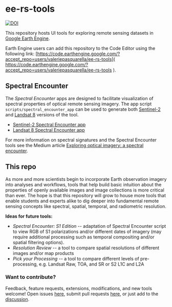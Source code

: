 # ee-rs-tools
[![DOI](https://zenodo.org/badge/393079988.svg)](https://zenodo.org/badge/latestdoi/393079988)

This repository hosts UI tools for exploring remote sensing datasets in [Google Earth Engine](https://earthengine.google.com/).

Earth Engine users can add this repository to the Code Editor using the following link: [https://code.earthengine.google.com/?accept_repo=users/valeriepasquarella/ee-rs-tools](
https://code.earthengine.google.com/?accept_repo=users/valeriepasquarella/ee-rs-tools
).

## Spectral Encounter
The *Spectral Encounter* apps are designed to facilitate visualization of spectral properties of optical remote sensing imagery. The app script `scripts/spectral_encounter_app` can be used to generate both [Sentinel-2](https://developers.google.com/earth-engine/datasets/catalog/COPERNICUS_S2) and [Landsat 8](https://developers.google.com/earth-engine/datasets/catalog/LANDSAT_LC08_C01_T1_RT_TOA) versions of the tool.

* [Sentinel-2 Spectral Encounter app](https://valeriepasquarella.users.earthengine.app/view/spectral-encounter-s2)
* [Landsat 8 Spectral Encounter app](https://valeriepasquarella.users.earthengine.app/view/spectral-encounter-l8)

For more information on spectral signatures and the Spectral Encounter tools see the Medium article [Exploring optical imagery: a spectral encounter](https://medium.com/geospatial-processing-at-scale/exploring-optical-imagery-a-spectral-encounter-996cd3f0b591?source=friends_link&sk=eecbc350bd9aec44534cc13952f3240f).


## This repo
As more and more scientists begin to incorporate Earth observation imagery into analyses and workflows, tools that help build basic intuition about the properties of openly available images and image collections is more critical than ever. The hope is that this repository will grow to house more tools that enable students and experts alike to dig deeper into fundamental remote sensing concepts like spectral, spatial, temporal, and radiometric resolution. 

**Ideas for future tools:**
* *Spectral Encounter: S1 Edition* -- adaptation of Spectral Encounter script to view RGB of S1 polarizations and/or different dates of imagery (may require additional processing such as temporal compositing and/or spatial filtering options).
* *Resolution Review* -- a tool to compare spatial resolutions of different images and/or map products
* *Pick your Processing* -- a tool to compare different levels of pre-processing, e.g. Landsat Raw, TOA, and SR or S2 L1C and L2A



### Want to contribute?
Feedback, feature requests, extensions, modifications, and new tools welcome! 
Open issues [here](https://github.com/valpasq/ee-rs-tools/issues), submit pull requests [here](https://github.com/valpasq/ee-rs-tools/pulls), or just add to the [discussion](https://github.com/valpasq/ee-rs-tools/discussions).

